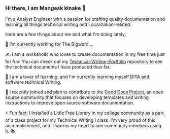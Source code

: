 ### Hi there, I am Mangesk kinake 👋

I'm a Analyst Engineer with a passion for crafting quality documentation and learning all things technical writing and Localization-related. 

Here are a few things about me and what I'm doing lately:

🔭 I’m currently working for The Bigword ...

✍️ I am a workaholic who loves to create documentation in my free time just for fun! You can check out my [Technical-Writing-Portfolio](https://github.com/Mkinake/Technical_Writing_Portfolio/wiki/Mangesh-Portfolio-software-Document) repository to see the technical documents I have produced thus far. 

🌱 I am a lover of learning, and I'm currently learning myself DITA and software technical Writing.

🐙 I recently joined and plan to contribute to the [Good Docs Project](https://thegooddocsproject.dev/), an open source community that focuses on developing templates and writing instructions to improve open source software documentation.

⚡ Fun fact: I installed a Little Free Library in my college community as a part of a class project for my Technical Writing I class. I'm very proud of this accomplishment, and it warms my heart to see community members using it. 📚
